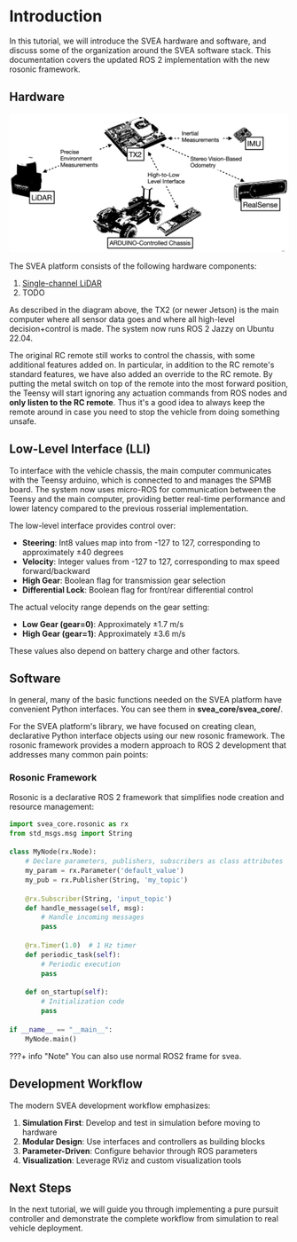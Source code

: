 # Introduction

In this tutorial, we will introduce the SVEA hardware and software, and discuss
some of the organization around the SVEA software stack. This documentation covers
the updated ROS 2 implementation with the new rosonic framework.

## Hardware

![svea hardware](../media/svea_hardware.png)

The SVEA platform consists of the following hardware components:

1. [Single-channel LiDAR](https://www.hokuyo-usa.com/products/lidar-obstacle-detection/ust-10lx)
2. TODO

As described in the diagram above, the TX2 (or newer Jetson) is the main computer where all sensor
data goes and where all high-level decision+control is made. The system now runs ROS 2 Jazzy
on Ubuntu 22.04.

The original RC remote still works to control the chassis, with some additional
features added on. In particular, in addition to the RC remote's standard
features, we have also added an override to the RC remote. By putting the metal
switch on top of the remote into the most forward position, the Teensy will
start ignoring any actuation commands from ROS nodes and **only listen
to the RC remote**. Thus it's a good idea to always keep the remote around in case
you need to stop the vehicle from doing something unsafe.

## Low-Level Interface (LLI)

To interface with the vehicle chassis, the main computer communicates with the Teensy
arduino, which is connected to and manages the SPMB board. The system now uses
micro-ROS for communication between the Teensy and the main computer, providing
better real-time performance and lower latency compared to the previous rosserial implementation.

The low-level interface provides control over:

- **Steering**: Int8 values map into from -127 to 127, corresponding to approximately ±40 degrees
- **Velocity**: Integer values from -127 to 127, corresponding to max speed forward/backward
- **High Gear**: Boolean flag for transmission gear selection
- **Differential Lock**: Boolean flag for front/rear differential control

The actual velocity range depends on the gear setting:

- **Low Gear (gear=0)**: Approximately ±1.7 m/s
- **High Gear (gear=1)**: Approximately ±3.6 m/s

These values also depend on battery charge and other factors.

## Software

In general, many of the basic functions needed on the SVEA platform have convenient Python interfaces. You can see them in **svea_core/svea_core/**.

For the SVEA platform's library, we have focused on creating clean, declarative Python interface objects using our new rosonic framework. The rosonic framework provides a modern approach to ROS 2 development that addresses many common pain points:

### Rosonic Framework

Rosonic is a declarative ROS 2 framework that simplifies node creation and resource management:

```python
import svea_core.rosonic as rx
from std_msgs.msg import String

class MyNode(rx.Node):
    # Declare parameters, publishers, subscribers as class attributes
    my_param = rx.Parameter('default_value')
    my_pub = rx.Publisher(String, 'my_topic')
    
    @rx.Subscriber(String, 'input_topic')
    def handle_message(self, msg):
        # Handle incoming messages
        pass
    
    @rx.Timer(1.0)  # 1 Hz timer
    def periodic_task(self):
        # Periodic execution
        pass
    
    def on_startup(self):
        # Initialization code
        pass

if __name__ == "__main__":
    MyNode.main()
```

???+ info "Note"
      You can also use normal ROS2 frame for svea.

## Development Workflow

The modern SVEA development workflow emphasizes:

1. **Simulation First**: Develop and test in simulation before moving to hardware
2. **Modular Design**: Use interfaces and controllers as building blocks
3. **Parameter-Driven**: Configure behavior through ROS parameters
4. **Visualization**: Leverage RViz and custom visualization tools

## Next Steps

In the next tutorial, we will guide you through implementing a pure pursuit
controller and demonstrate the complete workflow from simulation to real vehicle deployment.
